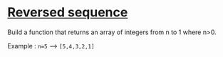 # [Reversed sequence](https://www.codewars.com/kata/5a00e05cc374cb34d100000d/train/swift)

Build a function that returns an array of integers from n to 1 where n>0.

Example : `n=5` --> `[5,4,3,2,1]`
